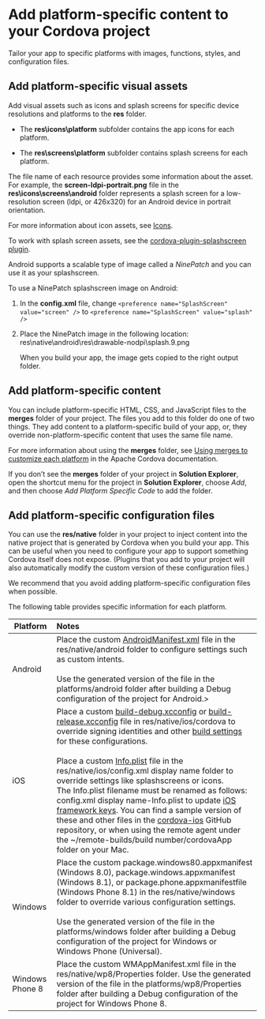 <properties
   pageTitle="Configure your app built with Visual Studio Tools for Apache Cordova | Cordova"
   description="description"
   services="na"
   documentationCenter=""
   authors="normesta"
   tags=""/>
<tags ms.technology="cordova" ms.prod="visual-studio-dev14"
   ms.service="na"
   ms.devlang="javascript"
   ms.topic="article"
   ms.tgt_pltfrm="mobile-multiple"
   ms.workload="na"
   ms.date="11/12/2015"
   ms.author="normesta"/>

# Add platform-specific content to your Cordova project

Tailor your app to specific platforms with images, functions, styles, and configuration files.  

## <a id="VisualAssets"></a>Add platform-specific visual assets

Add visual assets such as icons and splash screens for specific device resolutions and platforms to the **res** folder.

* The **res\icons\platform** subfolder contains the app icons for each platform.

* The **res\screens\platform** subfolder contains splash screens for each platform.

The file name of each resource provides some information about the asset. For example, the **screen-ldpi-portrait.png** file in the **res\icons\screens\android** folder represents a splash screen for a low-resolution screen (ldpi, or 426x320) for an Android device in portrait orientation.

For more information about icon assets, see [Icons](https://cordova.apache.org/docs/en/latest/config_ref/images.html). 

To work with splash screen assets, see the [cordova-plugin-splashscreen plugin](https://cordova.apache.org/docs/en/latest/reference/cordova-plugin-splashscreen/).

Android supports a scalable type of image called a *NinePatch* and you can use it as your splashscreen.

To use a NinePatch splashscreen image on Android:

1. In the **config.xml** file, change ```<preference name="SplashScreen" value="screen" />``` to ```<preference name="SplashScreen" value="splash" />```

2. Place the NinePatch image in the following location: res\native\android\res\drawable-nodpi\splash.9.png

   When you build your app, the image gets copied to the right output folder.

## <a id="Content"></a>Add platform-specific content

You can include platform-specific HTML, CSS, and JavaScript files to the **merges** folder of your project. The files you add to this folder do one of two things. They add content to a platform-specific build of your app, or, they override non-platform-specific content that uses the same file name.

For more information about using the **merges** folder, see [Using merges to customize each platform](https://cordova.apache.org/docs/en/edge/guide/cli/#link-9) in the Apache Cordova documentation.

If you don’t see the **merges** folder of your project in **Solution Explorer**, open the shortcut menu for the project in **Solution Explorer**, choose *Add*, and then choose *Add Platform Specific Code* to add the folder.

## <a id="Configuration"></a>Add platform-specific configuration files

You can use the **res/native** folder in your project to inject content into the native project that is generated by Cordova when you build your app. This can be useful when you need to configure your app to support something Cordova itself does not expose. (Plugins that you add to your project will also automatically modify the custom version of these configuration files.)

We recommend that you avoid adding platform-specific configuration files when possible.

The following table provides specific information for each platform.

<table>
    <thead>
        <tr>
            <th>Platform</th>
            <th style="text-align:left">Notes</th>
        </tr>
    </thead>
    <tbody>
        <tr>
            <td>Android</td>
            <td style="text-align:left">Place the custom <a href="http://developer.android.com/guide/topics/manifest/manifest-intro.html">AndroidManifest.xml</a> file in the res/native/android folder to configure settings such as custom intents. <br><br>Use the generated version of the file in the platforms/android folder after building a Debug configuration of the project for Android.></td>
        </tr>
        <tr>
            <td>iOS</td>
            <td style="text-align:left">Place a custom <a href="http://go.microsoft.com/fwlink/?LinkID=532829">build-debug.xcconfig</a> or <a href="http://go.microsoft.com/fwlink/?LinkID=532830">build-release.xcconfig</a> file in res/native/ios/cordova to override signing identities and other <a href="http://go.microsoft.com/fwlink/?LinkID=532831">build settings</a> for these configurations. <br><br>Place a custom <a href="http://go.microsoft.com/fwlink/?LinkID=532832">Info.plist</a> file in the res/native/ios/config.xml display name folder to override settings like splashscreens or icons. <br>The Info.plist filename must be renamed as follows: config.xml display name-Info.plist to update <a href="http://go.microsoft.com/fwlink/?LinkID=532834">iOS framework keys</a>. You can find a sample version of these and other files in the <a href="http://go.microsoft.com/fwlink/?LinkID=532835">cordova-ios</a> GitHub repository, or when using the remote agent under the ~/remote-builds/build number/cordovaApp folder on your Mac.</td>
        </tr>
        <tr>
            <td>Windows</td>
            <td style="text-align:left">Place the custom package.windows80.appxmanifest (Windows 8.0), package.windows.appxmanifest (Windows 8.1), or package.phone.appxmanifestfile (Windows Phone 8.1) in the res/native/windows folder to override various configuration settings. <br><br>Use the generated version of the file in the platforms/windows folder after building a Debug configuration of the project for Windows or Windows Phone (Universal).</td>
        </tr>
        <tr>
            <td>Windows Phone 8</td>
            <td style="text-align:left">Place the custom WMAppManifest.xml file in the res/native/wp8/Properties folder. Use the generated version of the file in the platforms/wp8/Properties folder after building a Debug configuration of the project for Windows Phone 8.</td>
        </tr>
    </tbody>
</table>
